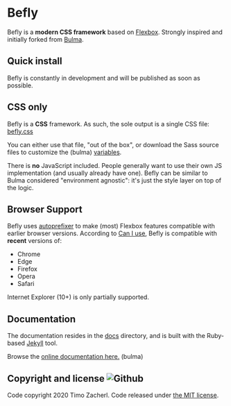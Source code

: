 # Befly

Befly is a **modern CSS framework** based on [Flexbox](https://developer.mozilla.org/en-US/docs/Web/CSS/CSS_Flexible_Box_Layout/Using_CSS_flexible_boxes). Strongly inspired and initially forked from [Bulma](https://github.com/jgthms/bulma).

## Quick install

Befly is constantly in development and will be published as soon as possible.

## CSS only

Befly is a **CSS** framework. As such, the sole output is a single CSS file: [befly.css](https://github.com/dualstackio/befly/blob/master/css/befly.css)

You can either use that file, "out of the box", or download the Sass source files to customize the (bulma) [variables](https://bulma.io/documentation/overview/variables/).

There is **no** JavaScript included. People generally want to use their own JS implementation (and usually already have one). Befly can be similar to Bulma considered "environment agnostic": it's just the style layer on top of the logic.

## Browser Support

Befly uses [autoprefixer](https://github.com/postcss/autoprefixer) to make (most) Flexbox features compatible with earlier browser versions. According to [Can I use](https://caniuse.com/#feat=flexbox), Befly is compatible with **recent** versions of:

- Chrome
- Edge
- Firefox
- Opera
- Safari

Internet Explorer (10+) is only partially supported.

## Documentation

The documentation resides in the [docs](docs) directory, and is built with the Ruby-based [Jekyll](https://jekyllrb.com/) tool.

Browse the [online documentation here.](https://bulma.io/documentation/overview/start/) (bulma)

## Copyright and license ![Github](https://img.shields.io/github/license/jgthms/bulma?logo=Github)

Code copyright 2020 Timo Zacherl. Code released under [the MIT license](https://github.com/jgthms/bulma/blob/master/LICENSE).
